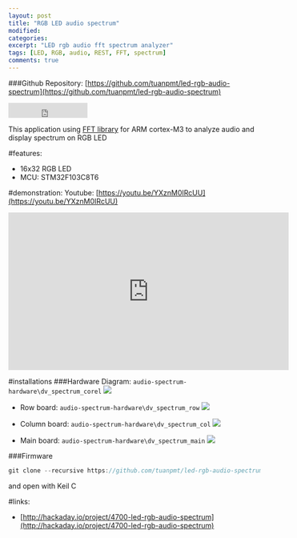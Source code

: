 ```yaml
---
layout: post
title: "RGB LED audio spectrum"
modified:
categories:
excerpt: "LED rgb audio fft spectrum analyzer"
tags: [LED, RGB, audio, REST, FFT, spectrum]
comments: true
---
```


###Github Repository: [https://github.com/tuanpmt/led-rgb-audio-spectrum](https://github.com/tuanpmt/led-rgb-audio-spectrum)
<iframe src="https://ghbtns.com/github-btn.html?user=tuanpmt&repo=led-rgb-audio-spectrum&type=fork&count=true&size=large" frameborder="0" scrolling="0" width="158px" height="30px"></iframe>
<br/>

This application using [FFT library](http://www.embeddedsignals.com/ARM.htm) for ARM cortex-M3 to analyze audio and display spectrum on RGB LED

#features:
- 16x32 RGB LED
- MCU: STM32F103C8T6

#demonstration:
Youtube: [https://youtu.be/YXznM0IRcUU](https://youtu.be/YXznM0IRcUU)
<iframe width="560" height="315" src="https://www.youtube.com/embed/YXznM0IRcUU" frameborder="0" allowfullscreen></iframe>

#installations
###Hardware Diagram: ```audio-spectrum-hardware\dv_spectrum_corel```
![](https://github.com/tuanpmt/led-rgb-audio-spectrum/raw/master/images/dv_spectrum.png)

- Row board: ```audio-spectrum-hardware\dv_spectrum_row```
![](https://github.com/tuanpmt/led-rgb-audio-spectrum/raw/master/images/row.png)

- Column board: ```audio-spectrum-hardware\dv_spectrum_col```
![](https://github.com/tuanpmt/led-rgb-audio-spectrum/raw/master/images/col.png)

- Main board: ```audio-spectrum-hardware\dv_spectrum_main```
![](https://github.com/tuanpmt/led-rgb-audio-spectrum/raw/master/images/controller.png)

###Firmware
```c
git clone --recursive https://github.com/tuanpmt/led-rgb-audio-spectrum.git
```

and open with Keil C


#links:
- [http://hackaday.io/project/4700-led-rgb-audio-spectrum](http://hackaday.io/project/4700-led-rgb-audio-spectrum)
